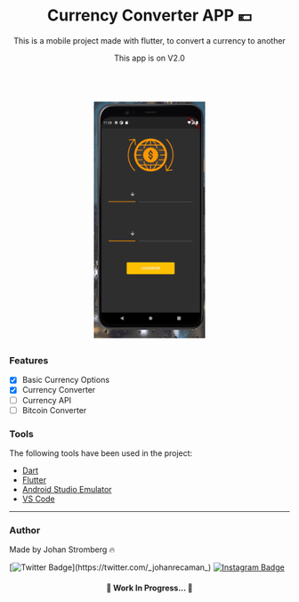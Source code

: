 <h1 align="center">Currency Converter APP 💶</h1>

<p align="center">This is a mobile project made with flutter, to convert a currency to another</p>
<p align="center">This app is on V2.0</p>
<br>


<h1 align="center">
  <img alt="CurrencyConvApp" title="CurrencyConvApp" src="./github/ConvApp.gif" height="425" />

</h1>

### Features

- [x] Basic Currency Options
- [x] Currency Converter
- [ ] Currency API
- [ ] Bitcoin Converter

### Tools

The following tools have been used in the project:

- [Dart](https://dart.dev/)
- [Flutter](https://flutter.dev)
- [Android Studio Emulator](https://developer.android.com/studio)
- [VS Code](https://code.visualstudio.com)
---

### Author
Made by Johan Stromberg :fire:

[![Twitter Badge](https://img.shields.io/badge/Twitter-1DA1F2?style=for-the-badge&logo=twitter&logoColor=white&link=https://twitter.com/_johanrecaman_)](https://twitter.com/_johanrecaman_)
[![Instagram Badge](https://img.shields.io/badge/-Instagram-%23E4405F?style=for-the-badge&logo=instagram&logoColor=white)](https://instagram.com/_johanrecaman_)

<h4 align="center">
  🚧  Work In Progress...  🚧
</h4>
